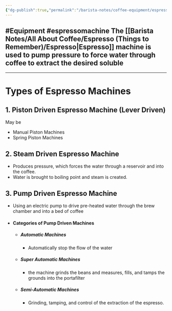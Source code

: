 ```yaml
---
{"dg-publish":true,"permalink":"/barista-notes/coffee-equipment/espresso-machine/","noteIcon":""}
---
```



#Equipment #espressomachine 
The [[Barista Notes/All About Coffee/Espresso (Things to Remember)/Espresso\|Espresso]] machine is used to pump pressure to force water through coffee  to extract the desired soluble
---
---

# Types of Espresso Machines

## 1. Piston Driven Espresso Machine (Lever Driven)
May be 
- Manual Piston Machines
- Spring Piston Machines

## 2. Steam Driven Espresso Machine
- Produces pressure, which forces the water through a reservoir and into the coffee.
- Water is brought to boiling point and steam is created.

## 3. Pump Driven Espresso Machine
- Using an electric pump to drive pre-heated water through the brew chamber and into a bed of coffee

- #### Categories of Pump Driven Machines
	- ##### Automatic Machines
		- Automatically stop the flow of the water
	- ##### Super Automatic Machines
		- the machine grinds the beans and measures, fills, and tamps the grounds into the portafilter
	- ##### Semi-Automatic Machines
		- Grinding, tamping, and control of the extraction of the espresso.


